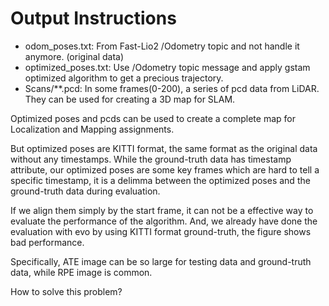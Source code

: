 # Output Instructions
- odom_poses.txt: From Fast-Lio2 /Odometry topic and not handle it anymore. (original data)
- optimized_poses.txt: Use /Odometry topic message and apply gstam optimized algorithm to get a precious trajectory.
- Scans/**.pcd: In some frames(0-200), a series of pcd data from LiDAR. They can be used for creating a 3D map for SLAM. 

Optimized poses and pcds can be used to create a complete map for Localization and Mapping assignments.

But optimized poses are KITTI format, the same format as the original data without any timestamps. While the ground-truth data has timestamp attribute, our optimized poses are some key frames which are hard to tell a specific timestamp, it is a delimma between the optimized poses and the ground-truth data during evaluation. 

If we align them simply by the start frame, it can not be a effective way to evaluate the performance of the algorithm. And, we already have done the evaluation with evo by using KITTI format ground-truth, the figure shows bad performance.

Specifically, ATE image can be so large for testing data and ground-truth data, while RPE image is common.

How to solve this problem?
